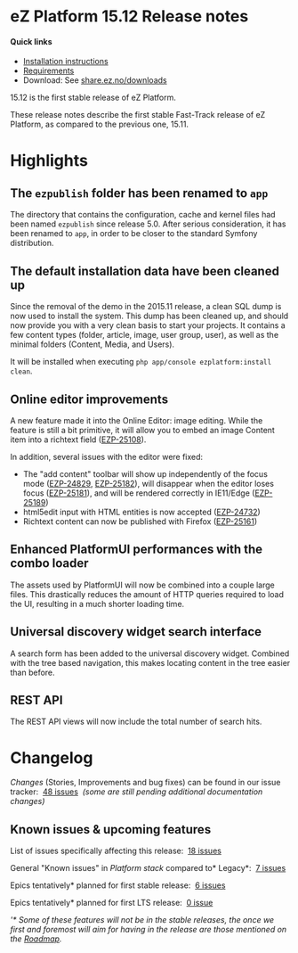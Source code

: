 # eZ Platform 15.12 Release notes


#### Quick links

-   [Installation instructions](../getting_started/install_ez_platform.md)[](https://github.com/ezsystems/ezplatform/blob/v15.05/INSTALL.md)
-   [Requirements](../getting_started/requirements_and_system_configuration.md)
-   Download: See [share.ez.no/downloads](http://share.ez.no/downloads/downloads/ez-platform-15.12)

15.12 is the first stable release of eZ Platform. 

These release notes describe the first stable Fast-Track release of eZ Platform, as compared to the previous one, 15.11.

# Highlights

## The `ezpublish` folder has been renamed to `app`

The directory that contains the configuration, cache and kernel files had been named `ezpublish` since release 5.0. After serious consideration, it has been renamed to `app`, in order to be closer to the standard Symfony distribution.

## The default installation data have been cleaned up

Since the removal of the demo in the 2015.11 release, a clean SQL dump is now used to install the system. This dump has been cleaned up, and should now provide you with a very clean basis to start your projects. It contains a few content types (folder, article, image, user group, user), as well as the minimal folders (Content, Media, and Users).

It will be installed when executing `php app/console ezplatform:install clean`.

## Online editor improvements

A new feature made it into the Online Editor: image editing. While the feature is still a bit primitive, it will allow you to embed an image Content item into a richtext field ([EZP-25108](http://jira.ez.no/browse/EZP-25108)).

In addition, several issues with the editor were fixed:

-   The "add content" toolbar will show up independently of the focus mode ([EZP-24829](https://jira.ez.no/browse/EZP-24829), [EZP-25182](https://jira.ez.no/browse/EZP-25182)), will disappear when the editor loses focus ([EZP-25181](https://jira.ez.no/browse/EZP-25181)), and will be rendered correctly in IE11/Edge ([EZP-25189](https://jira.ez.no/browse/EZP-25189))
-   html5edit input with HTML entities is now accepted ([EZP-24732](https://jira.ez.no/browse/EZP-24732))
-   Richtext content can now be published with Firefox ([EZP-25161](https://jira.ez.no/browse/EZP-25161))

## Enhanced PlatformUI performances with the combo loader

The assets used by PlatformUI will now be combined into a couple large files. This drastically reduces the amount of HTTP queries required to load the UI, resulting in a much shorter loading time.

## Universal discovery widget search interface

A search form has been added to the universal discovery widget. Combined with the tree based navigation, this makes locating content in the tree easier than before.

## REST API

The REST API views will now include the total number of search hits.

# Changelog

*Changes* (Stories, Improvements and bug fixes) can be found in our issue tracker:  [48 issues](https://jira.ez.no/secure/IssueNavigator.jspa?reset=true&jqlQuery=fixVersion+in+%28%222015.12%22%2C+2015.11.1%2C+2015.11.2%29+AND+project+%3D+EZP+AND+issuetype+in+%28Story%2C+Improvement%2C+Bug%29+order+by+issuetype++++&src=confmacro)  *(some are still pending additional documentation changes)*

## Known issues & upcoming features

List of issues specifically affecting this release:  [18 issues](https://jira.ez.no/secure/IssueNavigator.jspa?reset=true&jqlQuery=project+%3D+EZP+AND+issuetype+in+%28bug%29+AND+affectedVersion+%3D+2015.11+ORDER+BY+priority+++++++&src=confmacro)

General "Known issues" in *Platform stack* compared to* Legacy*:  [7 issues](https://jira.ez.no/secure/IssueNavigator.jspa?reset=true&jqlQuery=project+%3D+EZP+AND+affectedVersion+%3D%22Known+Issues+5.x+Stack%22+AND+resolution+%3D+Unresolved+ORDER+BY+priority+&src=confmacro)

Epics tentatively\* planned for first stable release:  [6 issues](https://jira.ez.no/secure/IssueNavigator.jspa?reset=true&jqlQuery=project+%3D+EZP+AND+issuetype+%3D+Epic+AND+fixVersion%3DPollux+AND+resolution+%3D+Unresolved+ORDER+BY+priority+&src=confmacro)

Epics tentatively\* planned for first LTS release:  [0 issue](https://jira.ez.no/secure/IssueNavigator.jspa?reset=true&jqlQuery=project+%3D+EZP+AND+issuetype+%3D+Epic+AND+fixVersion%3D%22Mauna+Kea%22+AND+resolution+%3D+Unresolved+ORDER+BY+priority++&src=confmacro)

*'\* Some of these features will not be in the stable releases, the once we first and foremost will aim for having in the release are those mentioned on the [Roadmap](http://ez.no/Blog/What-to-Expect-from-eZ-Studio-and-eZ-Platform).*

 
